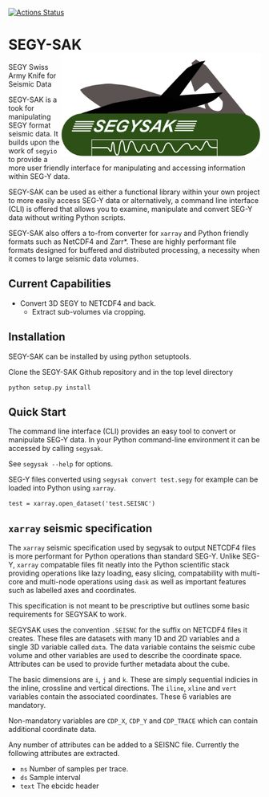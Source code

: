 [![Actions Status](https://github.com/trhallam/segysak/workflows/python_build/badge.svg)](https://github.com/trhallam/segysak/actions)

# SEGY-SAK <img src="https://github.com/trhallam/segysak/blob/master/docs/figures/logo.png" alt="Logo" title="Logo" width="400" align="right" />

SEGY Swiss Army Knife for Seismic Data

SEGY-SAK is a took for manipulating SEGY format seismic data. It builds upon the work of `segyio` to provide a more
user friendly interface for manipulating and accessing information within SEG-Y data.

SEGY-SAK can be used as either a functional library within your own project to more easily access SEG-Y data or
alternatively, a command line interface (CLI) is offered that allows you to examine, manipulate and convert SEG-Y data
without writing Python scripts.

SEGY-SAK also offers a to-from converter for `xarray` and Python friendly formats such as NetCDF4 and Zarr*. These are
highly performant file formats designed for buffered and distributed processing, a necessity when it comes to large
seismic data volumes.

## Current Capabilities
 * Convert 3D SEGY to NETCDF4 and back.
    * Extract sub-volumes via cropping.

## Installation
SEGY-SAK can be installed by using python setuptools.

Clone the SEGY-SAK Github repository and in the top level directory

```
python setup.py install
```

## Quick Start

The command line interface (CLI) provides an easy tool to convert or manipulate SEG-Y data. In your Python command-line
environment it can be accessed by calling `segysak`.

See `segysak --help` for options.

SEG-Y files converted using `segysak convert test.segy` for example can be loaded into Python using `xarray`.
```
test = xarray.open_dataset('test.SEISNC')
```

## `xarray` seismic specification
The `xarray` seismic specification used by segysak to output NETCDF4 files is more performant for Python operations than
standard SEG-Y. Unlike SEG-Y, `xarray` compatable files fit neatly into the Python scientific stack providing operations
like lazy loading, easy slicing, compatability with multi-core and multi-node operations using `dask` as well as
important features such as labelled axes and coordinates.

This specification is not meant to be prescriptive but outlines some basic requirements for SEGYSAK to work.

SEGYSAK uses the convention `.SEISNC` for the suffix on NETCDF4 files it creates. These files are datasets with many 1D
and 2D variables and a single 3D variable called `data`. The data variable contains the seismic cube volume and other 
variables are used to describe the coordinate space. Attributes can be used to provide further metadata about the cube.

The basic dimensions are `i`, `j` and `k`. These are simply sequential indicies in the inline, crossline and vertical 
directions. The `iline`, `xline` and `vert` variables contain the associated coordinates. These 6 variables are mandatory.

Non-mandatory variables are `CDP_X`, `CDP_Y` and `CDP_TRACE` which can contain additional coordinate data.

Any number of attributes can be added to a SEISNC file. Currently the following attributes are extracted. 
 * `ns` Number of samples per trace.
 * `ds` Sample interval
 * `text` The ebcidc header
